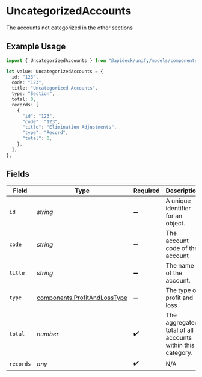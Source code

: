 # UncategorizedAccounts

The accounts not categorized in the other sections

## Example Usage

```typescript
import { UncategorizedAccounts } from "@apideck/unify/models/components";

let value: UncategorizedAccounts = {
  id: "123",
  code: "123",
  title: "Uncategorized Accounts",
  type: "Section",
  total: 0,
  records: [
    {
      "id": "123",
      "code": "123",
      "title": "Elimination Adjustments",
      "type": "Record",
      "total": 0,
    },
  ],
};
```

## Fields

| Field                                                                        | Type                                                                         | Required                                                                     | Description                                                                  | Example                                                                      |
| ---------------------------------------------------------------------------- | ---------------------------------------------------------------------------- | ---------------------------------------------------------------------------- | ---------------------------------------------------------------------------- | ---------------------------------------------------------------------------- |
| `id`                                                                         | *string*                                                                     | :heavy_minus_sign:                                                           | A unique identifier for an object.                                           | 12345                                                                        |
| `code`                                                                       | *string*                                                                     | :heavy_minus_sign:                                                           | The account code of the account                                              | 1100                                                                         |
| `title`                                                                      | *string*                                                                     | :heavy_minus_sign:                                                           | The name of the account.                                                     | Current assets                                                               |
| `type`                                                                       | [components.ProfitAndLossType](../../models/components/profitandlosstype.md) | :heavy_minus_sign:                                                           | The type of profit and loss                                                  | Section                                                                      |
| `total`                                                                      | *number*                                                                     | :heavy_check_mark:                                                           | The aggregated total of all accounts within this category.                   | 1000                                                                         |
| `records`                                                                    | *any*                                                                        | :heavy_check_mark:                                                           | N/A                                                                          |                                                                              |
